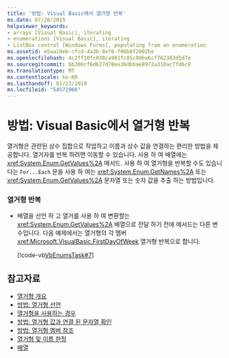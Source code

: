 ```yaml
---
title: '방법: Visual Basic에서 열거형 반복'
ms.date: 07/20/2015
helpviewer_keywords:
- arrays [Visual Basic], iterating
- enumerations [Visual Basic], iterating
- ListBox control [Windows Forms], populating from an enumeration
ms.assetid: e5aa10eb-cfcd-4a3b-8e76-f06b8f2002be
ms.openlocfilehash: 4c2ff10fc038ca981fc85c99ba6cf762383d5d7e
ms.sourcegitcommit: 6b308cf6d627d78ee36dbbae8972a310ac7fd6c8
ms.translationtype: MT
ms.contentlocale: ko-KR
ms.lasthandoff: 01/23/2019
ms.locfileid: "54571966"
---
```

# <a name="how-to-iterate-through-an-enumeration-in-visual-basic"></a>방법: Visual Basic에서 열거형 반복
열거형은 관련된 상수 집합으로 작업하고 이름과 상수 값을 연결하는 편리한 방법을 제공합니다. 열거자를 반복 하려면 이동할 수 있습니다. 사용 하 여 배열에는 <xref:System.Enum.GetValues%2A> 메서드. 사용 하 여 열거형을 반복할 수도 있습니다는 `For...Each` 문을 사용 하 여는 <xref:System.Enum.GetNames%2A> 또는 <xref:System.Enum.GetValues%2A> 문자열 또는 숫자 값을 추출 하는 방법입니다.  
  
### <a name="to-iterate-through-an-enumeration"></a>열거형 반복  
  
-   배열을 선언 하 고 열거를 사용 하 여 변환할는 <xref:System.Enum.GetValues%2A> 배열으로 전달 하기 전에 메서드는 다른 변수입니다. 다음 예제에서는 열거형의 각 멤버 <xref:Microsoft.VisualBasic.FirstDayOfWeek> 열거형 반복으로 합니다.  
  
     [!code-vb[VbEnumsTask#7](../../../../visual-basic/language-reference/statements/codesnippet/VisualBasic/how-to-iterate-through-an-enumeration_1.vb)]  
  
## <a name="see-also"></a>참고자료
- [열거형 개요](../../../../visual-basic/programming-guide/language-features/constants-enums/enumerations-overview.md)
- [방법: 열거형 선언](../../../../visual-basic/programming-guide/language-features/constants-enums/how-to-declare-enumerations.md)
- [열거형을 사용하는 경우](../../../../visual-basic/programming-guide/language-features/constants-enums/when-to-use-an-enumeration.md)
- [방법: 열거형 값과 연결 된 문자열 확인](../../../../visual-basic/programming-guide/language-features/constants-enums/how-to-determine-the-string-associated-with-an-enumeration-value.md)
- [방법: 열거형 멤버 참조](../../../../visual-basic/programming-guide/language-features/constants-enums/how-to-refer-to-an-enumeration-member.md)
- [열거형 및 이름 한정](../../../../visual-basic/programming-guide/language-features/constants-enums/enumerations-and-name-qualification.md)
- [배열](../../../../visual-basic/programming-guide/language-features/arrays/index.md)
